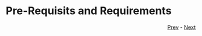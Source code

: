 # Pre-Requisits and Requirements

<div align="right">
   
   [Prev](../Readme.md) - [Next](01_intro-to-cicd.md)
</div>